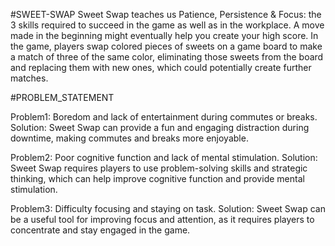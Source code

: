 #SWEET-SWAP
Sweet Swap teaches us Patience, Persistence & Focus: the 3 skills required to succeed in the game as well as in the workplace. A move made in the beginning might eventually help you create your high score.
In the game, players swap colored pieces of sweets on a game board to make a match of three of the same color, eliminating those sweets from the board and replacing them with new ones, which could potentially create further matches.

#PROBLEM_STATEMENT

Problem1: Boredom and lack of entertainment during commutes or breaks.
Solution: Sweet Swap can provide a fun and engaging distraction during downtime, making commutes and breaks more enjoyable.

Problem2: Poor cognitive function and lack of mental stimulation.
Solution: Sweet Swap requires players to use problem-solving skills and strategic thinking, which can help improve cognitive function and provide mental stimulation.

Problem3: Difficulty focusing and staying on task.
Solution: Sweet Swap can be a useful tool for improving focus and attention, as it requires players to concentrate and stay engaged in the game.
